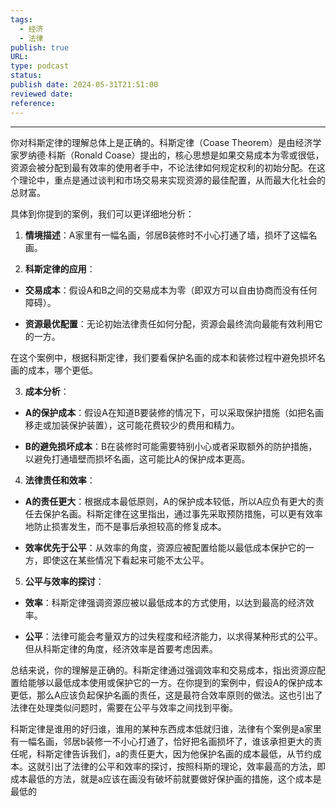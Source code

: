 ```yaml
---
tags:
  - 经济
  - 法律
publish: true
URL: 
type: podcast
status: 
publish date: 2024-05-31T21:51:00
reviewed date: 
reference:
---
```



---

你对科斯定律的理解总体上是正确的。科斯定律（Coase Theorem）是由经济学家罗纳德·科斯（Ronald Coase）提出的，核心思想是如果交易成本为零或很低，资源会被分配到最有效率的使用者手中，不论法律如何规定权利的初始分配。在这个理论中，重点是通过谈判和市场交易来实现资源的最佳配置，从而最大化社会的总财富。

具体到你提到的案例，我们可以更详细地分析：

1. **情境描述**：A家里有一幅名画，邻居B装修时不小心打通了墙，损坏了这幅名画。

2. **科斯定律的应用**：

- **交易成本**：假设A和B之间的交易成本为零（即双方可以自由协商而没有任何障碍）。

- **资源最优配置**：无论初始法律责任如何分配，资源会最终流向最能有效利用它的一方。

在这个案例中，根据科斯定律，我们要看保护名画的成本和装修过程中避免损坏名画的成本，哪个更低。

3. **成本分析**：

- **A的保护成本**：假设A在知道B要装修的情况下，可以采取保护措施（如把名画移走或加装保护装置），这可能花费较少的费用和精力。

- **B的避免损坏成本**：B在装修时可能需要特别小心或者采取额外的防护措施，以避免打通墙壁而损坏名画，这可能比A的保护成本更高。

4. **法律责任和效率**：

- **A的责任更大**：根据成本最低原则，A的保护成本较低，所以A应负有更大的责任去保护名画。科斯定律在这里指出，通过事先采取预防措施，可以更有效率地防止损害发生，而不是事后承担较高的修复成本。

- **效率优先于公平**：从效率的角度，资源应被配置给能以最低成本保护它的一方，即使这在某些情况下看起来可能不太公平。

5. **公平与效率的探讨**：

- **效率**：科斯定律强调资源应被以最低成本的方式使用，以达到最高的经济效率。

- **公平**：法律可能会考量双方的过失程度和经济能力，以求得某种形式的公平。但从科斯定律的角度，经济效率是首要考虑因素。

总结来说，你的理解是正确的。科斯定律通过强调效率和交易成本，指出资源应配置给能够以最低成本使用或保护它的一方。在你提到的案例中，假设A的保护成本更低，那么A应该负起保护名画的责任，这是最符合效率原则的做法。这也引出了法律在处理类似问题时，需要在公平与效率之间找到平衡。

科斯定律是谁用的好归谁，谁用的某种东西成本低就归谁，法律有个案例是a家里有一幅名画，邻居b装修一不小心打通了，恰好把名画损坏了，谁该承担更大的责任呢，科斯定律告诉我们，a的责任更大，因为他保护名画的成本最低，从节约成本。这就引出了法律的公平和效率的探讨，按照科斯的理论，效率最高的方法，即成本最低的方法，就是a应该在画没有破坏前就要做好保护画的措施，这个成本是最低的